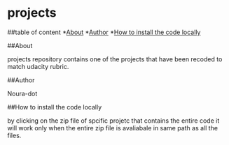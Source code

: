# projects

##table of content
*[About](#about)
*[Author](#author)
*[How to install the code locally](#Howtoinstallthecodelocally)


##About

projects repository contains one of the  projects that have been recoded to match udacity rubric. 

##Author

Noura-dot

##How to install the code locally

by clicking on the zip file of spcific projetc that contains the entire code it will work only when the entire zip file is avaliabale in same path as all the files.

